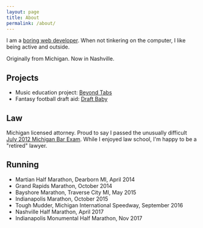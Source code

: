 ```yaml
---
layout: page
title: About
permalink: /about/
---
```

I am a [boring web developer](http://adamsilver.io/articles/the-boring-front-end-developer/). When not tinkering on the computer, I like being active and outside.

Originally from Michigan. Now in Nashville.

## Projects

* Music education project: [Beyond Tabs](http://rysdyk.com/beyond-tabs)
* Fantasy football draft aid: [Draft Baby](http://rysdyk.com/draft-baby)

## Law

Michigan licensed attorney. Proud to say I passed the unusually difficult [July 2012 Michigan Bar Exam](http://abovethelaw.com/2012/11/test-takers-tank-on-the-july-2012-michigan-bar-exam/). While I enjoyed law school, I'm happy to be a "retired" lawyer.

## Running

* Martian Half Marathon, Dearborn MI, April 2014
* Grand Rapids Marathon, October 2014
* Bayshore Marathon, Traverse City MI, May 2015
* Indianapolis Marathon, October 2015
* Tough Mudder, Michigan International Speedway, September 2016
* Nashville Half Marathon, April 2017
* Indianapolis Monumental Half Marathon, Nov 2017

